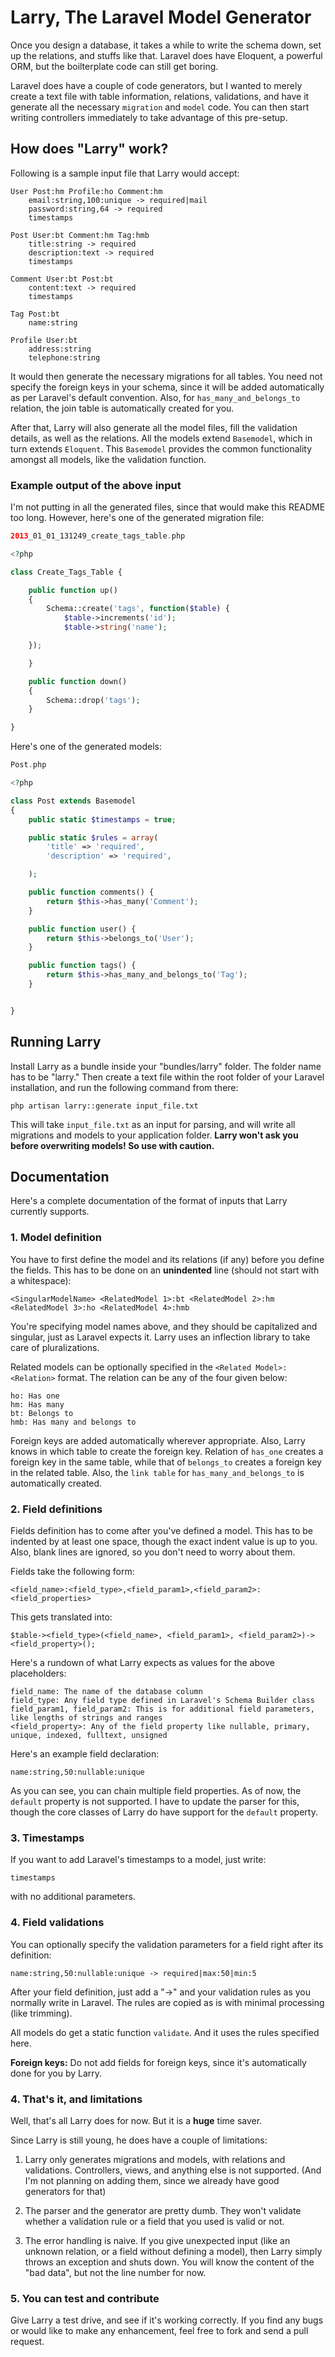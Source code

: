 # Larry, The Laravel Model Generator

Once you design a database, it takes a while to write the schema down, set up the relations, and stuffs like that. Laravel does have Eloquent, a powerful ORM, but the boilterplate code can still get boring.

Laravel does have a couple of code generators, but I wanted to merely create a text file with table information, relations, validations, and have it generate all the necessary `migration` and `model` code. You can then start writing controllers immediately to take advantage of this pre-setup.


## How does "Larry" work?

Following is a sample input file that Larry would accept:

    User Post:hm Profile:ho Comment:hm
        email:string,100:unique -> required|mail
        password:string,64 -> required
        timestamps

    Post User:bt Comment:hm Tag:hmb
        title:string -> required
        description:text -> required
        timestamps

    Comment User:bt Post:bt
        content:text -> required
        timestamps

    Tag Post:bt
        name:string

    Profile User:bt
        address:string
        telephone:string


It would then generate the necessary migrations for all tables. You need not specify the foreign keys in your schema, since it will be added automatically as per Laravel's default convention. Also, for `has_many_and_belongs_to` relation, the join table is automatically created for you.

After that, Larry will also generate all the model files, fill the validation details, as well as the relations. All the models extend `Basemodel`, which in turn extends `Eloquent`. This `Basemodel` provides the common functionality amongst all models, like the validation function.

### Example output of the above input

I'm not putting in all the generated files, since that would make this README too long. However, here's one of the generated migration file:

```php
2013_01_01_131249_create_tags_table.php

<?php

class Create_Tags_Table {

    public function up()
    {
        Schema::create('tags', function($table) {
            $table->increments('id');
            $table->string('name');

    });

    }

    public function down()
    {
        Schema::drop('tags');
    }

}
```

Here's one of the generated models:

```php
Post.php

<?php

class Post extends Basemodel
{
    public static $timestamps = true;

    public static $rules = array(
        'title' => 'required',
        'description' => 'required',

    );

    public function comments() {
        return $this->has_many('Comment');
    }

    public function user() {
        return $this->belongs_to('User');
    }

    public function tags() {
        return $this->has_many_and_belongs_to('Tag');
    }


}
```


## Running Larry

Install Larry as a bundle inside your "bundles/larry" folder. The folder name has to be "larry." Then create a text file within the root folder of your Laravel installation, and run the following command from there:

    php artisan larry::generate input_file.txt

This will take `input_file.txt` as an input for parsing, and will write all migrations and models to your application folder. **Larry won't ask you before overwriting models! So use with caution.**


## Documentation

Here's a complete documentation of the format of inputs that Larry currently supports.

### 1. Model definition

You have to first define the model and its relations (if any) before you define the fields. This has to be done on an **unindented** line (should not start with a whitespace):

    <SingularModelName> <RelatedModel 1>:bt <RelatedModel 2>:hm <RelatedModel 3>:ho <RelatedModel 4>:hmb

You're specifying model names above, and they should be capitalized and singular, just as Laravel expects it. Larry uses an inflection library to take care of pluralizations.

Related models can be optionally specified in the `<Related Model>:<Relation>` format. The relation can be any of the four given below:

    ho: Has one
    hm: Has many
    bt: Belongs to
    hmb: Has many and belongs to

Foreign keys are added automatically wherever appropriate. Also, Larry knows in which table to create the foreign key. Relation of `has_one` creates a foreign key in the same table, while that of `belongs_to` creates a foreign key in the related table. Also, the `link table` for `has_many_and_belongs_to` is automatically created.


### 2. Field definitions

Fields definition has to come after you've defined a model. This has to be indented by at least one space, though the exact indent value is up to you. Also, blank lines are ignored, so you don't need to worry about them.

Fields take the following form:

    <field_name>:<field_type>,<field_param1>,<field_param2>:<field_properties>

This gets translated into:

    $table-><field_type>(<field_name>, <field_param1>, <field_param2>)-><field_property>();

Here's a rundown of what Larry expects as values for the above placeholders:

    field_name: The name of the database column
    field_type: Any field type defined in Laravel's Schema Builder class
    field_param1, field_param2: This is for additional field parameters, like lengths of strings and ranges
    <field_property>: Any of the field property like nullable, primary, unique, indexed, fulltext, unsigned

Here's an example field declaration:

    name:string,50:nullable:unique

As you can see, you can chain multiple field properties. As of now, the `default` property is not supported. I have to update the parser for this, though the core classes of Larry do have support for the `default` property.


### 3. Timestamps

If you want to add Laravel's timestamps to a model, just write:

    timestamps

with no additional parameters.


### 4. Field validations

You can optionally specify the validation parameters for a field right after its definition:

    name:string,50:nullable:unique -> required|max:50|min:5

After your field definition, just add a "->" and your validation rules as you normally write in Laravel. The rules are copied as is with minimal processing (like trimming).

All models do get a static function `validate`. And it uses the rules specified here.

**Foreign keys:** Do not add fields for foreign keys, since it's automatically done for you by Larry.


### 4. That's it, and limitations

Well, that's all Larry does for now. But it is a **huge** time saver.

Since Larry is still young, he does have a couple of limitations:

1. Larry only generates migrations and models, with relations and validations. Controllers, views, and anything else is not supported. (And I'm not planning on adding them, since we already have good generators for that)

2. The parser and the generator are pretty dumb. They won't validate whether a validation rule or a field that you used is valid or not.

3. The error handling is naive. If you give unexpected input (like an unknown relation, or a field without defining a model), then Larry simply throws an exception and shuts down. You will know the content of the "bad data", but not the line number for now.


### 5. You can test and contribute

 Give Larry a test drive, and see if it's working correctly. If you find any bugs or would like to make any enhancement, feel free to fork and send a pull request.